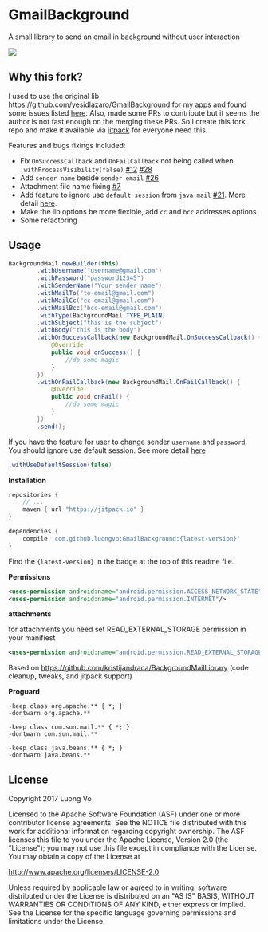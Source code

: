 # GmailBackground
A small library to send an email in background without user interaction

[![](https://jitpack.io/v/luongvo/GmailBackground.svg)](https://jitpack.io/#luongvo/GmailBackground)

## Why this fork?
I used to use the original lib https://github.com/yesidlazaro/GmailBackground for my apps and found some issues listed [here](https://github.com/yesidlazaro/GmailBackground/issues). Also, made some PRs to contribute but it seems the author is not fast enough on the merging these PRs. So I create this fork repo and make it available via [jitpack](https://jitpack.io) for everyone need this.

Features and bugs fixings included:
- Fix `OnSuccessCallback` and `OnFailCallback` not being called when `.withProcessVisibility(false)` [#12](https://github.com/yesidlazaro/GmailBackground/issues/12) [#28](https://github.com/yesidlazaro/GmailBackground/issues/28)
- Add `sender name` beside `sender email` [#26](https://github.com/yesidlazaro/GmailBackground/issues/26)
- Attachment file name fixing [#7](https://github.com/yesidlazaro/GmailBackground/issues/7)
- Add feature to ignore use `default session` from `java mail` [#21](https://github.com/yesidlazaro/GmailBackground/issues/21). More detail [here](http://docs.oracle.com/javaee/6/api/javax/mail/Session.html#getDefaultInstance).
- Make the lib options be more flexible, add `cc` and `bcc` addresses options
- Some refactoring

## Usage
```java
BackgroundMail.newBuilder(this)
        .withUsername("username@gmail.com")
        .withPassword("password12345")
        .withSenderName("Your sender name")
        .withMailTo("to-email@gmail.com")
        .withMailCc("cc-email@gmail.com")
        .withMailBcc("bcc-email@gmail.com")
        .withType(BackgroundMail.TYPE_PLAIN)
        .withSubject("this is the subject")
        .withBody("this is the body")
        .withOnSuccessCallback(new BackgroundMail.OnSuccessCallback() {
            @Override
            public void onSuccess() {
                //do some magic
            }
        })
        .withOnFailCallback(new BackgroundMail.OnFailCallback() {
            @Override
            public void onFail() {
                //do some magic
            }
        })
        .send();
```
If you have the feature for user to change sender `username` and `password`. You should ignore use default session. See more detail [here](http://docs.oracle.com/javaee/6/api/javax/mail/Session.html#getDefaultInstance)
```java
.withUseDefaultSession(false)
```
**Installation**

```groovy
repositories {
    // ...
    maven { url "https://jitpack.io" }
}
```
```groovy
dependencies {
    compile 'com.github.luongvo:GmailBackground:{latest-version}'
}
```
Find the `{latest-version}` in the badge at the top of this readme file.

**Permissions**
```xml
<uses-permission android:name="android.permission.ACCESS_NETWORK_STATE"/>
<uses-permission android:name="android.permission.INTERNET"/>
```
**attachments**

for attachments you need set READ_EXTERNAL_STORAGE permission in your manifiest
```xml
<uses-permission android:name="android.permission.READ_EXTERNAL_STORAGE"/>
```
Based on https://github.com/kristijandraca/BackgroundMailLibrary (code cleanup, tweaks, and jitpack support)

**Proguard**
```
-keep class org.apache.** { *; }
-dontwarn org.apache.**

-keep class com.sun.mail.** { *; }
-dontwarn com.sun.mail.**

-keep class java.beans.** { *; }
-dontwarn java.beans.**
```

## License
Copyright 2017 Luong Vo

Licensed to the Apache Software Foundation (ASF) under one or more contributor license agreements. See the NOTICE file distributed with this work for additional information regarding copyright ownership. The ASF licenses this file to you under the Apache License, Version 2.0 (the "License"); you may not use this file except in compliance with the License. You may obtain a copy of the License at

http://www.apache.org/licenses/LICENSE-2.0

Unless required by applicable law or agreed to in writing, software distributed under the License is distributed on an "AS IS" BASIS, WITHOUT WARRANTIES OR CONDITIONS OF ANY KIND, either express or implied. See the License for the specific language governing permissions and limitations under the License.

